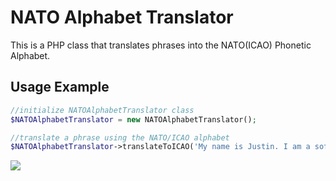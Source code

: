 NATO Alphabet Translator
=======================

This is a PHP class that translates phrases into the NATO(ICAO) Phonetic Alphabet.

## Usage Example

```PHP
//initialize NATOAlphabetTranslator class
$NATOAlphabetTranslator = new NATOAlphabetTranslator();

//translate a phrase using the NATO/ICAO alphabet
$NATOAlphabetTranslator->translateToICAO('My name is Justin. I am a software developer.');
```

<img src="http://upload.wikimedia.org/wikipedia/commons/e/e0/FAA_Phonetic_and_Morse_Chart2.svg"/>


